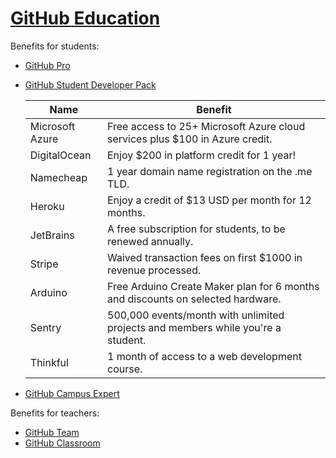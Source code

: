 # [GitHub Education](https://education.github.com/)
Benefits for students:
- [GitHub Pro](https://docs.github.com/en/github/getting-started-with-github/githubs-products#github-pro)
- [GitHub Student Developer Pack](https://education.github.com/pack)
  
  Name | Benefit
  --- | ---
  Microsoft Azure |  Free access to 25+ Microsoft Azure cloud services plus $100 in Azure credit.
  DigitalOcean |  Enjoy $200 in platform credit for 1 year!
  Namecheap |  1 year domain name registration on the .me TLD.
  Heroku |  Enjoy a credit of $13 USD per month for 12 months.
  JetBrains |  A free subscription for students, to be renewed annually.
  Stripe |  Waived transaction fees on first $1000 in revenue processed.
  Arduino |  Free Arduino Create Maker plan for 6 months and discounts on selected hardware.
  Sentry |  500,000 events/month with unlimited projects and members while you're a student.
  Thinkful |  1 month of access to a web development course.
  
- [GitHub Campus Expert](https://education.github.com/students/experts)

Benefits for teachers:
- [GitHub Team](https://github.com/team)
- [GitHub Classroom](https://classroom.github.com/)